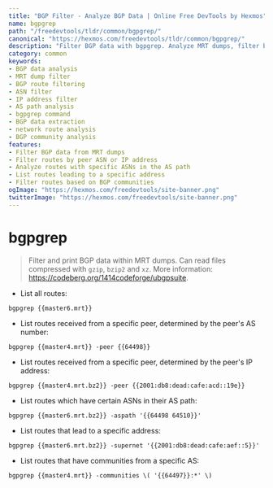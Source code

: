 ```yaml
---
title: "BGP Filter - Analyze BGP Data | Online Free DevTools by Hexmos"
name: bgpgrep
path: "/freedevtools/tldr/common/bgpgrep/"
canonical: "https://hexmos.com/freedevtools/tldr/common/bgpgrep/"
description: "Filter BGP data with bgpgrep. Analyze MRT dumps, filter by peer ASN or IP, and examine AS paths. Free online tool, no registration required."
category: common
keywords:
- BGP data analysis
- MRT dump filter
- BGP route filtering
- ASN filter
- IP address filter
- AS path analysis
- bgpgrep command
- BGP data extraction
- network route analysis
- BGP community analysis
features:
- Filter BGP data from MRT dumps
- Filter routes by peer ASN or IP address
- Analyze routes with specific ASNs in the AS path
- List routes leading to a specific address
- Filter routes based on BGP communities
ogImage: "https://hexmos.com/freedevtools/site-banner.png"
twitterImage: "https://hexmos.com/freedevtools/site-banner.png"
---
```


# bgpgrep

> Filter and print BGP data within MRT dumps.
> Can read files compressed with `gzip`, `bzip2` and `xz`.
> More information: <https://codeberg.org/1414codeforge/ubgpsuite>.

- List all routes:

`bgpgrep {{master6.mrt}}`

- List routes received from a specific peer, determined by the peer's AS number:

`bgpgrep {{master4.mrt}} -peer {{64498}}`

- List routes received from a specific peer, determined by the peer's IP address:

`bgpgrep {{master4.mrt.bz2}} -peer {{2001:db8:dead:cafe:acd::19e}}`

- List routes which have certain ASNs in their AS path:

`bgpgrep {{master6.mrt.bz2}} -aspath '{{64498 64510}}'`

- List routes that lead to a specific address:

`bgpgrep {{master6.mrt.bz2}} -supernet '{{2001:db8:dead:cafe:aef::5}}'`

- List routes that have communities from a specific AS:

`bgpgrep {{master4.mrt}} -communities \( '{{64497}}:*' \)`
